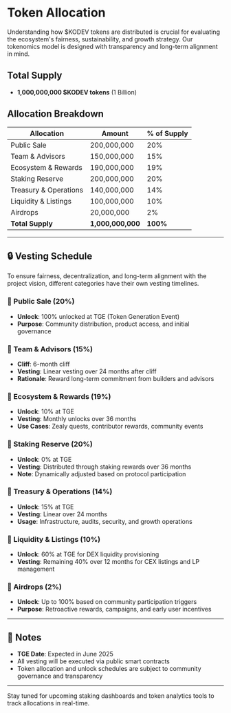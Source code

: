 # Token Allocation

Understanding how \$KODEV tokens are distributed is crucial for evaluating the ecosystem's fairness, sustainability, and growth strategy. Our tokenomics model is designed with transparency and long-term alignment in mind.

## Total Supply

* **1,000,000,000 \$KODEV tokens** (1 Billion)

## Allocation Breakdown

| Allocation            | Amount            | % of Supply  |
|-----------------------|-------------------|--------------|
| Public Sale           | 200,000,000       | 20%          |
| Team & Advisors       | 150,000,000       | 15%          |
| Ecosystem & Rewards   | 190,000,000       | 19%          |
| Staking Reserve       | 200,000,000       | 20%          |
| Treasury & Operations | 140,000,000       | 14%          |
| Liquidity & Listings  | 100,000,000       | 10%          |
| Airdrops              | 20,000,000        | 2%           |
| **Total Supply**      | **1,000,000,000** | **100%**     |

---

## 🔒 Vesting Schedule

To ensure fairness, decentralization, and long-term alignment with the project vision, different categories have their own vesting timelines.

### 🔸 Public Sale (20%)

- **Unlock**: 100% unlocked at TGE (Token Generation Event)
- **Purpose**: Community distribution, product access, and initial governance

### 🔸 Team & Advisors (15%)

- **Cliff**: 6-month cliff
- **Vesting**: Linear vesting over 24 months after cliff
- **Rationale**: Reward long-term commitment from builders and advisors

### 🔸 Ecosystem & Rewards (19%)

- **Unlock**: 10% at TGE
- **Vesting**: Monthly unlocks over 36 months
- **Use Cases**: Zealy quests, contributor rewards, community events

### 🔸 Staking Reserve (20%)

- **Unlock**: 0% at TGE
- **Vesting**: Distributed through staking rewards over 36 months
- **Note**: Dynamically adjusted based on protocol participation

### 🔸 Treasury & Operations (14%)

- **Unlock**: 15% at TGE
- **Vesting**: Linear over 24 months
- **Usage**: Infrastructure, audits, security, and growth operations

### 🔸 Liquidity & Listings (10%)

- **Unlock**: 60% at TGE for DEX liquidity provisioning
- **Vesting**: Remaining 40% over 12 months for CEX listings and LP management

### 🔸 Airdrops (2%)

- **Unlock**: Up to 100% based on community participation triggers
- **Purpose**: Retroactive rewards, campaigns, and early user incentives

---

## 📌 Notes

- **TGE Date**: Expected in June 2025
- All vesting will be executed via public smart contracts
- Token allocation and unlock schedules are subject to community governance and transparency

---

Stay tuned for upcoming staking dashboards and token analytics tools to track allocations in real-time.